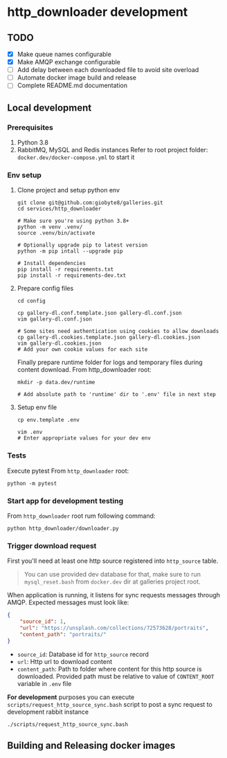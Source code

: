 # http_downloader development

## TODO
- [x] Make queue names configurable
- [x] Make AMQP exchange configurable
- [ ] Add delay between each downloaded file to avoid site overload
- [ ] Automate docker image build and release
- [ ] Complete README.md documentation

## Local development

### Prerequisites

1. Python 3.8
2. RabbitMQ, MySQL and Redis instances
   Refer to root project folder: `docker.dev/docker-compose.yml` to start it

### Env setup
1. Clone project and setup python env
   ```shell
   git clone git@github.com:giobyte8/galleries.git
   cd services/http_downloader

   # Make sure you're using python 3.8+
   python -m venv .venv/
   source .venv/bin/activate

   # Optionally upgrade pip to latest version
   python -m pip intall --upgrade pip

   # Install dependencies
   pip install -r requirements.txt
   pip install -r requirements-dev.txt
   ```
2. Prepare config files
   ```shell
   cd config

   cp gallery-dl.conf.template.json gallery-dl.conf.json
   vim gallery-dl.conf.json

   # Some sites need authentication using cookies to allow downloads
   cp gallery-dl.cookies.template.json gallery-dl.cookies.json
   vim gallery-dl.cookies.json
   # Add your own cookie values for each site
   ```

   Finally prepare runtime folder for logs and temporary files during content
   download. From http_downloader root:
   ```shell
   mkdir -p data.dev/runtime

   # Add absolute path to 'runtime' dir to '.env' file in next step
   ```

3. Setup env file
   ```shell
   cp env.template .env

   vim .env
   # Enter appropriate values for your dev env
   ```

### Tests
Execute pytest From `http_downloader` root:
```shell
python -m pytest
```

### Start app for development testing
From `http_downloader` root rum following command:

```shell
python http_downloader/downloader.py
```

### Trigger download request
First you'll need at least one http source registered into `http_source` table.

> You can use provided dev database for that, make sure to run
> `mysql_reset.bash` from `docker.dev` dir at galleries project root.

When application is running, it listens for sync requests messages through
AMQP. Expected messages must look like:

```json
{
    "source_id": 1,
    "url": "https://unsplash.com/collections/72573628/portraits",
    "content_path": "portraits/"
}
```

- `source_id`: Database id for `http_source` record
- `url`: Http url to download content
- `content_path`: Path to folder where content for this http source is
  downloaded. Provided path must be relative to value of `CONTENT_ROOT`
  variable in `.env` file

**For development** purposes you can execute
`scripts/request_http_source_sync.bash` script to post a sync request to
development rabbit instance

```shell
./scripts/request_http_source_sync.bash
```

## Building and Releasing docker images

